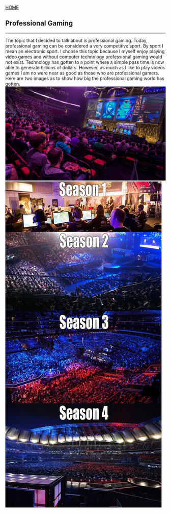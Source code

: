 [HOME](index)

## Professional Gaming
---
The topic that I decided to talk about is professional gaming. Today, professional gaming can be considered a very competitive sport. By sport I mean an electronic sport. I choose this topic because I myself enjoy playing video games and without computer technology professional gaming would not exist. Technology has gotten to a point where a simple pass time is now able to generate billions of dollars. However, as much as I like to play videos games I am no were near as good as those who are professional gamers. Here are two images as to show how big the professional gaming world has gotten.
![Alt](Gam.JPG)
![Alt](Gam2.JPG)
